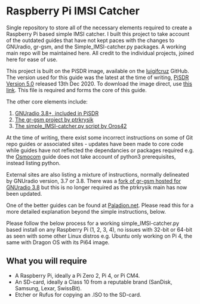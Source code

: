 # Raspberry Pi IMSI Catcher

Single repository to store all of the necessary elements required to create a Raspberry Pi based simple IMSI catcher. I built this project to take account of the outdated guides that have not kept paces with the changes to GNUradio, gr-gsm, and the Simple_IMSI-catcher.py packages. A working main repo will be maintained here. All credit to the individual projects, joined here for ease of use.

This project is built on the PiSDR image, available on the [luigifcruz](https://github.com/luigifcruz) GitHub. The version used for this guide was the latest at the time of writing, [PiSDR Version 5.0](https://github.com/luigifcruz/pisdr-image/releases/tag/v5.0.0) released 13th Dec 2020. To download the image direct, use [this link](https://github.com/luigifcruz/pisdr-image/releases/download/v5.0.0/2020-11-13-PiSDR-vanilla.img.xz). This file is required and forms the core of this guide.

The other core elements include:

1. [GNUradio 3.8+, included in PiSDR](https://www.gnuradio.org)
2. [The gr-gsm project by ptrkrysik](https://github.com/ptrkrysik/gr-gsm)
3. [The simple_IMSI-catcher.py script by Oros42](https://github.com/Oros42/IMSI-catcher)

At the time of writing, there exist some incorrect instructions on some of Git repo guides or associated sites - updates have been made to core code while guides have not reflected the dependancies or packages required e.g. the [Osmocom](https://osmocom.org/projects/gr-gsm/wiki/Installation) guide does not take account of python3 prerequisites, instead listing python.

External sites are also listing a mixture of instructions, normally delineated by GNUradio version, 3.7 or 3.8. There was a [fork of gr-gsm hosted for GNUradio 3.8](https://github.com/velichkov/gr-gsm.git) but this is no longer required as the ptrkrysik main has now been updated.

One of the better guides can be found at [Paladion.net](https://www.paladion.net/blogs/how-to-build-an-imsi-catcher-to-intercept-gsm-traffic). Please read this for a more detailed explanation beyond the simple instructions, below.

Please follow the below process for a working simple_IMSI-catcher.py based install on any Raspberry Pi (1, 2, 3, 4), no issues with 32-bit or 64-bit as seen with some other Linux distros e.g. Ubuntu only working on Pi 4, the same with Dragon OS with its Pi64 image.

## What you will require

- A Raspberry Pi, ideally a Pi Zero 2, Pi 4, or Pi CM4.
- An SD-card, ideally a Class 10 from a reputable brand (SanDisk, Samsung, Lexar, SwissBit).
- Etcher or Rufus for copying an .ISO to the SD-card.
